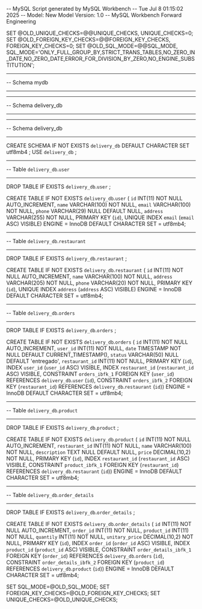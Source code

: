 -- MySQL Script generated by MySQL Workbench
-- Tue Jul  8 01:15:02 2025
-- Model: New Model    Version: 1.0
-- MySQL Workbench Forward Engineering

SET @OLD_UNIQUE_CHECKS=@@UNIQUE_CHECKS, UNIQUE_CHECKS=0;
SET @OLD_FOREIGN_KEY_CHECKS=@@FOREIGN_KEY_CHECKS, FOREIGN_KEY_CHECKS=0;
SET @OLD_SQL_MODE=@@SQL_MODE, SQL_MODE='ONLY_FULL_GROUP_BY,STRICT_TRANS_TABLES,NO_ZERO_IN_DATE,NO_ZERO_DATE,ERROR_FOR_DIVISION_BY_ZERO,NO_ENGINE_SUBSTITUTION';

-- -----------------------------------------------------
-- Schema mydb
-- -----------------------------------------------------
-- -----------------------------------------------------
-- Schema delivery_db
-- -----------------------------------------------------

-- -----------------------------------------------------
-- Schema delivery_db
-- -----------------------------------------------------
CREATE SCHEMA IF NOT EXISTS `delivery_db` DEFAULT CHARACTER SET utf8mb4 ;
USE `delivery_db` ;

-- -----------------------------------------------------
-- Table `delivery_db`.`user`
-- -----------------------------------------------------
DROP TABLE IF EXISTS `delivery_db`.`user` ;

CREATE TABLE IF NOT EXISTS `delivery_db`.`user` (
  `id` INT(11) NOT NULL AUTO_INCREMENT,
  `name` VARCHAR(100) NOT NULL,
  `email` VARCHAR(100) NOT NULL,
  `phone` VARCHAR(29) NULL DEFAULT NULL,
  `address` VARCHAR(255) NOT NULL,
  PRIMARY KEY (`id`),
  UNIQUE INDEX `email` (`email` ASC) VISIBLE)
ENGINE = InnoDB
DEFAULT CHARACTER SET = utf8mb4;


-- -----------------------------------------------------
-- Table `delivery_db`.`restaurant`
-- -----------------------------------------------------
DROP TABLE IF EXISTS `delivery_db`.`restaurant` ;

CREATE TABLE IF NOT EXISTS `delivery_db`.`restaurant` (
  `id` INT(11) NOT NULL AUTO_INCREMENT,
  `name` VARCHAR(100) NOT NULL,
  `address` VARCHAR(205) NOT NULL,
  `phone` VARCHAR(20) NOT NULL,
  PRIMARY KEY (`id`),
  UNIQUE INDEX `address` (`address` ASC) VISIBLE)
ENGINE = InnoDB
DEFAULT CHARACTER SET = utf8mb4;


-- -----------------------------------------------------
-- Table `delivery_db`.`orders`
-- -----------------------------------------------------
DROP TABLE IF EXISTS `delivery_db`.`orders` ;

CREATE TABLE IF NOT EXISTS `delivery_db`.`orders` (
  `id` INT(11) NOT NULL AUTO_INCREMENT,
  `user_id` INT(11) NOT NULL,
  `date` TIMESTAMP NOT NULL DEFAULT CURRENT_TIMESTAMP(),
  `status` VARCHAR(50) NULL DEFAULT 'entregado',
  `restaurant_id` INT(11) NOT NULL,
  PRIMARY KEY (`id`),
  INDEX `user_id` (`user_id` ASC) VISIBLE,
  INDEX `restaurant_id` (`restaurant_id` ASC) VISIBLE,
  CONSTRAINT `orders_ibfk_1`
    FOREIGN KEY (`user_id`)
    REFERENCES `delivery_db`.`user` (`id`),
  CONSTRAINT `orders_ibfk_2`
    FOREIGN KEY (`restaurant_id`)
    REFERENCES `delivery_db`.`restaurant` (`id`))
ENGINE = InnoDB
DEFAULT CHARACTER SET = utf8mb4;


-- -----------------------------------------------------
-- Table `delivery_db`.`product`
-- -----------------------------------------------------
DROP TABLE IF EXISTS `delivery_db`.`product` ;

CREATE TABLE IF NOT EXISTS `delivery_db`.`product` (
  `id` INT(11) NOT NULL AUTO_INCREMENT,
  `restaurant_id` INT(11) NOT NULL,
  `name` VARCHAR(100) NOT NULL,
  `description` TEXT NULL DEFAULT NULL,
  `price` DECIMAL(10,2) NOT NULL,
  PRIMARY KEY (`id`),
  INDEX `restaurant_id` (`restaurant_id` ASC) VISIBLE,
  CONSTRAINT `product_ibfk_1`
    FOREIGN KEY (`restaurant_id`)
    REFERENCES `delivery_db`.`restaurant` (`id`))
ENGINE = InnoDB
DEFAULT CHARACTER SET = utf8mb4;


-- -----------------------------------------------------
-- Table `delivery_db`.`order_details`
-- -----------------------------------------------------
DROP TABLE IF EXISTS `delivery_db`.`order_details` ;

CREATE TABLE IF NOT EXISTS `delivery_db`.`order_details` (
  `id` INT(11) NOT NULL AUTO_INCREMENT,
  `order_id` INT(11) NOT NULL,
  `product_id` INT(11) NOT NULL,
  `quantily` INT(11) NOT NULL,
  `unitary_price` DECIMAL(10,2) NOT NULL,
  PRIMARY KEY (`id`),
  INDEX `order_id` (`order_id` ASC) VISIBLE,
  INDEX `product_id` (`product_id` ASC) VISIBLE,
  CONSTRAINT `order_details_ibfk_1`
    FOREIGN KEY (`order_id`)
    REFERENCES `delivery_db`.`orders` (`id`),
  CONSTRAINT `order_details_ibfk_2`
    FOREIGN KEY (`product_id`)
    REFERENCES `delivery_db`.`product` (`id`))
ENGINE = InnoDB
DEFAULT CHARACTER SET = utf8mb4;


SET SQL_MODE=@OLD_SQL_MODE;
SET FOREIGN_KEY_CHECKS=@OLD_FOREIGN_KEY_CHECKS;
SET UNIQUE_CHECKS=@OLD_UNIQUE_CHECKS;
